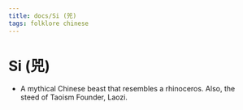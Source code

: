 ```yaml
---
title: docs/Si (兕)
tags: folklore chinese
---
```


# Si (兕)
- A mythical Chinese beast that resembles a rhinoceros. Also, the  
	steed of Taoism Founder, Laozi.
